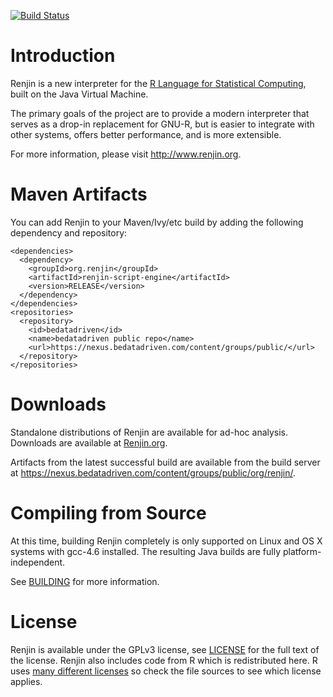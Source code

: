 [![Build Status](http://build.renjin.org/buildStatus/icon?job=renjin)](http://build.renjin.org) 

Introduction
============

Renjin is a new interpreter for the [R Language for Statistical 
Computing](http://www.r-project.org), built on the Java Virtual Machine.

The primary goals of the project are to provide a modern interpreter
that serves as a drop-in replacement for GNU-R, but is easier to
integrate with other systems, offers better performance, and is
more extensible.

For more information, please visit http://www.renjin.org.

Maven Artifacts
===============

You can add Renjin to your Maven/Ivy/etc build by adding the following
dependency and repository:

```
<dependencies>
  <dependency>
    <groupId>org.renjin</groupId>
    <artifactId>renjin-script-engine</artifactId>
    <version>RELEASE</version>
  </dependency>
</dependencies>
<repositories>
  <repository>
    <id>bedatadriven</id>
    <name>bedatadriven public repo</name>
    <url>https://nexus.bedatadriven.com/content/groups/public/</url>
  </repository>
</repositories>
```

Downloads
=========

Standalone distributions of Renjin are available for ad-hoc analysis. Downloads
are available at [Renjin.org](http://www.renjin.org).

Artifacts from the latest successful build are available from the build server
at https://nexus.bedatadriven.com/content/groups/public/org/renjin/.

Compiling from Source
=====================

At this time, building Renjin completely is only supported on Linux and OS X systems
with gcc-4.6 installed. The resulting Java builds are fully platform-independent.

See [BUILDING](BUILDING.md) for more information.

License
=======

Renjin is available under the GPLv3 license, see [LICENSE](LICENSE.txt) for the
full text of the license. Renjin also includes code from R which is
redistributed here. R uses
[many different licenses](http://www.r-project.org/Licenses/) so check the file
sources to see which license applies.
